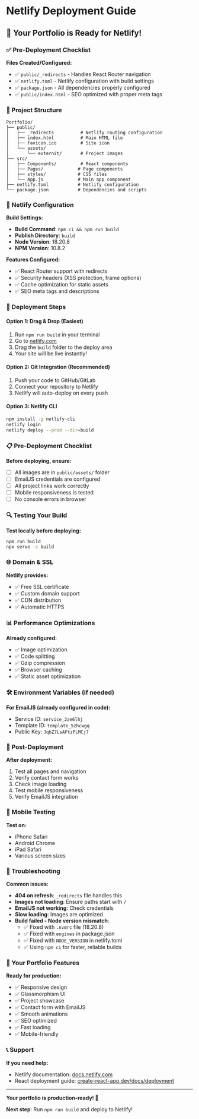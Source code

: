 # Netlify Deployment Guide

## 🚀 Your Portfolio is Ready for Netlify!

### ✅ Pre-Deployment Checklist

**Files Created/Configured:**
- ✅ `public/_redirects` - Handles React Router navigation
- ✅ `netlify.toml` - Netlify configuration with build settings
- ✅ `package.json` - All dependencies properly configured
- ✅ `public/index.html` - SEO optimized with proper meta tags

### 📁 Project Structure
```
Portfolio/
├── public/
│   ├── _redirects          # Netlify routing configuration
│   ├── index.html          # Main HTML file
│   ├── favicon.ico         # Site icon
│   └── assets/
│       └── externit/       # Project images
├── src/
│   ├── Components/         # React components
│   ├── Pages/             # Page components
│   ├── styles/            # CSS files
│   └── App.js             # Main app component
├── netlify.toml           # Netlify configuration
└── package.json           # Dependencies and scripts
```

### 🔧 Netlify Configuration

**Build Settings:**
- **Build Command**: `npm ci && npm run build`
- **Publish Directory**: `build`
- **Node Version**: 18.20.8
- **NPM Version**: 10.8.2

**Features Configured:**
- ✅ React Router support with redirects
- ✅ Security headers (XSS protection, frame options)
- ✅ Cache optimization for static assets
- ✅ SEO meta tags and descriptions

### 🚀 Deployment Steps

#### Option 1: Drag & Drop (Easiest)
1. Run `npm run build` in your terminal
2. Go to [netlify.com](https://netlify.com)
3. Drag the `build` folder to the deploy area
4. Your site will be live instantly!

#### Option 2: Git Integration (Recommended)
1. Push your code to GitHub/GitLab
2. Connect your repository to Netlify
3. Netlify will auto-deploy on every push

#### Option 3: Netlify CLI
```bash
npm install -g netlify-cli
netlify login
netlify deploy --prod --dir=build
```

### 📋 Pre-Deployment Checklist

**Before deploying, ensure:**
- [ ] All images are in `public/assets/` folder
- [ ] EmailJS credentials are configured
- [ ] All project links work correctly
- [ ] Mobile responsiveness is tested
- [ ] No console errors in browser

### 🔍 Testing Your Build

**Test locally before deploying:**
```bash
npm run build
npx serve -s build
```

### 🌐 Domain & SSL

**Netlify provides:**
- ✅ Free SSL certificate
- ✅ Custom domain support
- ✅ CDN distribution
- ✅ Automatic HTTPS

### 📊 Performance Optimizations

**Already configured:**
- ✅ Image optimization
- ✅ Code splitting
- ✅ Gzip compression
- ✅ Browser caching
- ✅ Static asset optimization

### 🛠️ Environment Variables (if needed)

**For EmailJS (already configured in code):**
- Service ID: `service_2ae6lhj`
- Template ID: `template_5zhcwgq`
- Public Key: `JqbZ7LsAFtzPLMCj7`

### 🎯 Post-Deployment

**After deployment:**
1. Test all pages and navigation
2. Verify contact form works
3. Check image loading
4. Test mobile responsiveness
5. Verify EmailJS integration

### 📱 Mobile Testing

**Test on:**
- iPhone Safari
- Android Chrome
- iPad Safari
- Various screen sizes

### 🔧 Troubleshooting

**Common issues:**
- **404 on refresh**: `_redirects` file handles this
- **Images not loading**: Ensure paths start with `/`
- **EmailJS not working**: Check credentials
- **Slow loading**: Images are optimized
- **Build failed - Node version mismatch**: 
  - ✅ Fixed with `.nvmrc` file (18.20.8)
  - ✅ Fixed with `engines` in package.json
  - ✅ Fixed with `NODE_VERSION` in netlify.toml
  - ✅ Using `npm ci` for faster, reliable builds

### 🎉 Your Portfolio Features

**Ready for production:**
- ✅ Responsive design
- ✅ Glassmorphism UI
- ✅ Project showcase
- ✅ Contact form with EmailJS
- ✅ Smooth animations
- ✅ SEO optimized
- ✅ Fast loading
- ✅ Mobile-friendly

### 📞 Support

**If you need help:**
- Netlify documentation: [docs.netlify.com](https://docs.netlify.com)
- React deployment guide: [create-react-app.dev/docs/deployment](https://create-react-app.dev/docs/deployment)

---

**Your portfolio is production-ready! 🚀**

**Next step**: Run `npm run build` and deploy to Netlify!

